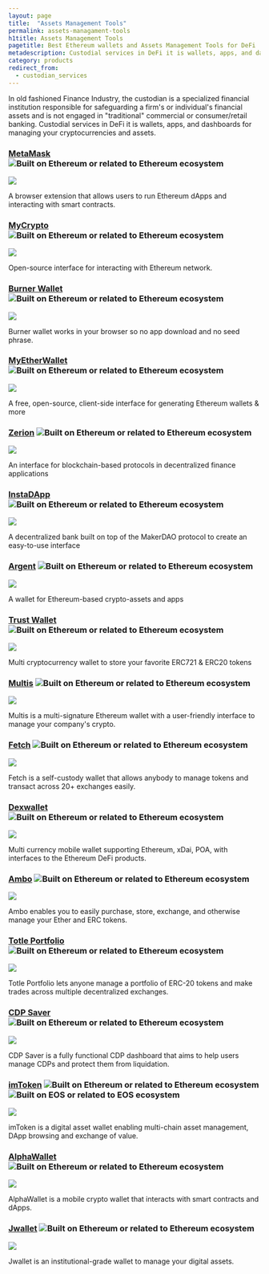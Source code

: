 ```yaml
---
layout: page
title:  "Assets Management Tools"
permalink: assets-managament-tools
h1title: Assets Management Tools
pagetitle: Best Ethereum wallets and Assets Management Tools for DeFi    
metadescription: Custodial services in DeFi it is wallets, apps, and dashboards for managing your cryptocurrencies and assets.
category: products
redirect_from:
  - custodian_services
---
```

In old fashioned Finance Industry, the custodian is a specialized financial institution responsible for safeguarding a firm's or individual's financial assets and is not engaged in "traditional" commercial or consumer/retail banking. Custodial services in DeFi it is wallets, apps, and dashboards for managing your cryptocurrencies and assets.

### [MetaMask](https://metamask.io/) ![](/images/ether.png "Built on Ethereum or related to Ethereum ecosystem")

![](/images/output_md/httpsmetamaskio.png)

A browser extension that allows users to run Ethereum dApps and interacting with smart contracts.

### [MyCrypto](https://mycrypto.com/account) ![](/images/ether.png "Built on Ethereum or related to Ethereum ecosystem")

![](/images/output_md/httpsmycryptocomaccount.png)

Open-source interface for interacting with Ethereum network.

### [Burner Wallet](https://xdai.io/) ![](/images/ether.png "Built on Ethereum or related to Ethereum ecosystem")

![](/images/output_md/httpsxdaiio.png)

Burner wallet works in your browser so no app download and no seed phrase.

### [MyEtherWallet](https://www.myetherwallet.com/) ![](/images/ether.png "Built on Ethereum or related to Ethereum ecosystem")

![](/images/output_md/httpswwwmyetherwalletcom.png)

A free, open-source, client-side interface for generating Ethereum wallets & more

### [Zerion](https://zerion.io/en) ![](/images/ether.png "Built on Ethereum or related to Ethereum ecosystem")

![](/images/output_md/httpszerionioen.png)

An interface for blockchain-based protocols in decentralized finance applications

### [InstaDApp](https://instadapp.io/) ![](/images/ether.png "Built on Ethereum or related to Ethereum ecosystem")

![](/images/output_md/httpsinstadappio.png)

A decentralized bank built on top of the MakerDAO protocol to create an easy-to-use interface

### [Argent](https://www.argent.xyz/) ![](/images/ether.png "Built on Ethereum or related to Ethereum ecosystem")

![](/images/output_md/httpswwwargentxyz.png)

A wallet for Ethereum-based crypto-assets and apps

### [Trust Wallet](https://trustwallet.com/) ![](/images/ether.png "Built on Ethereum or related to Ethereum ecosystem")

![](/images/output_md/httpstrustwalletcom.png)

Multi cryptocurrency wallet to store your favorite ERC721 & ERC20 tokens

### [Multis](https://multis.co/) ![](/images/ether.png "Built on Ethereum or related to Ethereum ecosystem")

![](/images/output_md/httpsmultisco.png)

Multis is a multi-signature Ethereum wallet with a user-friendly interface to manage your company's crypto.

### [Fetch](https://hellofetch.co/) ![](/images/ether.png "Built on Ethereum or related to Ethereum ecosystem")

![](/images/output_md/httpshellofetchco.png)

Fetch is a self-custody wallet that allows anybody to manage tokens and transact across 20+ exchanges easily.

### [Dexwallet](https://www.dexwallet.io/) ![](/images/ether.png "Built on Ethereum or related to Ethereum ecosystem")

![](/images/output_md/httpswwwdexwalletio.png)

Multi currency mobile wallet supporting Ethereum, xDai, POA, with interfaces to the Ethereum DeFi products.

### [Ambo](https://ambo.io/) ![](/images/ether.png "Built on Ethereum or related to Ethereum ecosystem")

![](/images/output_md/httpsamboio.png)

Ambo enables you to easily purchase, store, exchange, and otherwise manage your Ether and ERC tokens.

### [Totle Portfolio](https://app.totle.com) ![](/images/ether.png "Built on Ethereum or related to Ethereum ecosystem")

![](/images/output_md/httpsapptotlecom.png)

Totle Portfolio lets anyone manage a portfolio of ERC-20 tokens and make trades across multiple decentralized exchanges.

### [CDP Saver](https://cdpsaver.com) ![](/images/ether.png "Built on Ethereum or related to Ethereum ecosystem")

![](/images/output_md/httpscdpsavercom.png)

CDP Saver is a fully functional CDP dashboard that aims to help users manage CDPs and protect them from liquidation.

### [imToken](https://token.im/) ![](/images/ether.png "Built on Ethereum or related to Ethereum ecosystem") ![](/images/eos.png "Built on EOS or related to EOS ecosystem")

![](/images/output_md/httpstokenim.png)

imToken is a digital asset wallet enabling multi-chain asset management, DApp browsing and exchange of value.

### [AlphaWallet](https://alphawallet.com/) ![](/images/ether.png "Built on Ethereum or related to Ethereum ecosystem")

![](/images/output_md/httpsalphawalletcom.png)

AlphaWallet is a mobile crypto wallet that interacts with smart contracts and dApps.

### [Jwallet](https://jwallet.network/) ![](/images/ether.png "Built on Ethereum or related to Ethereum ecosystem")

![](//image.thum.io/get/auth/4121-grunt/width/500/crop/600/https://jwallet.network/)

Jwallet is an institutional-grade wallet to manage your digital assets.
